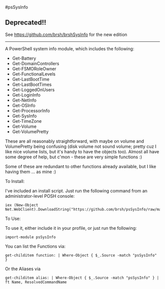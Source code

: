 #psSysInfo
## Deprecated!!
See https://github.com/brsh/brshSysInfo for the new edition

-----

A PowerShell system info module, which includes the following:

* Get-Battery
* Get-DomainControllers
* Get-FSMORoleOwner
* Get-FunctionalLevels
* Get-LastBootTime
* Get-LastBootTimes
* Get-LoggedOnUsers
* Get-LoginInfo
* Get-NetInfo
* Get-OSInfo
* Get-ProcessorInfo
* Get-SysInfo
* Get-TimeZone
* Get-Volume
* Get-VolumePretty

These are all reasonably straightforward, with maybe on volume and VolumePretty being confusing (disk volume not sound volume; pretty cuz I like nice volume lists, but it's handy to have the objects too). Almost all have some degree of help, but c'mon - these are very simple functions :)

Some of these are redundant to other functions already available, but I like having them ... as mine :)


To Install:

I've included an install script. Just run the following command from an administrator-level POSH console:

```
iex (New-Object Net.WebClient).DownloadString("https://github.com/brsh/psSysInfo/raw/master/Install.ps1")
```

To Use:

To use it, either include it in your profile, or just run the following:

```
import-module psSysInfo
```

You can list the Functions via:

```
get-childitem function: | Where-Object { $_.Source -match "psSysInfo" }
```

Or the Aliases via

```
get-childitem alias: | Where-Object { $_.Source -match "psSysInfo" } | ft Name, ResolvedCommandName
```
